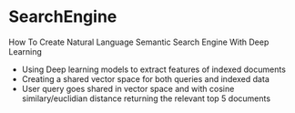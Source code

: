 # SearchEngine

How To Create Natural Language Semantic Search Engine With Deep Learning
* Using Deep learning models to extract features of indexed documents
* Creating a shared vector space for both queries and indexed data
* User query goes shared in vector space and with cosine similary/euclidian distance returning the relevant top 5 documents 
